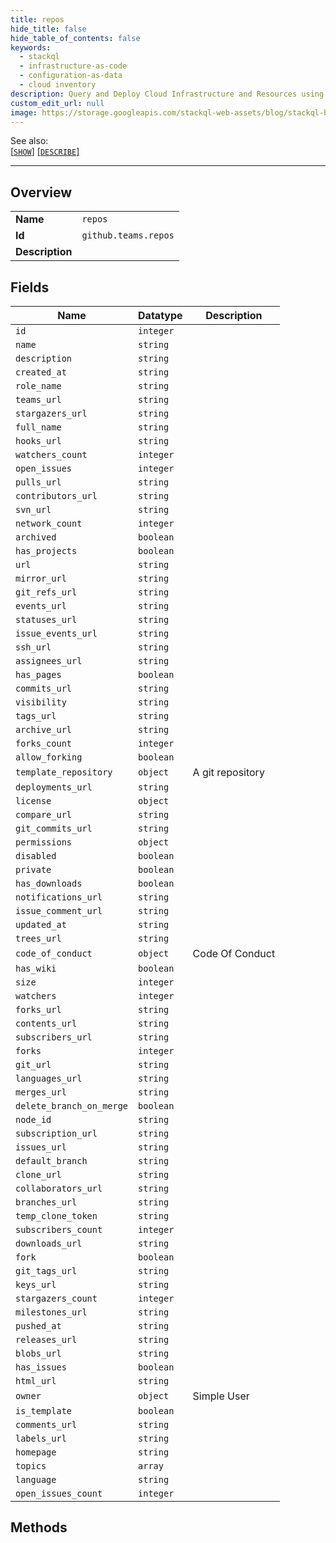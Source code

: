```yaml
---
title: repos
hide_title: false
hide_table_of_contents: false
keywords:
  - stackql
  - infrastructure-as-code
  - configuration-as-data
  - cloud inventory
description: Query and Deploy Cloud Infrastructure and Resources using SQL
custom_edit_url: null
image: https://storage.googleapis.com/stackql-web-assets/blog/stackql-blog-post-featured-image.png
---
```

  
    
See also:   
[[` SHOW `]](/docs/language-spec/show) [[` DESCRIBE `]](/docs/language-spec/describe)  
* * * 
## Overview
<table><tbody>
<tr><td><b>Name</b></td><td><code>repos</code></td></tr>
<tr><td><b>Id</b></td><td><code>github.teams.repos</code></td></tr>
<tr><td><b>Description</b></td><td></td></tr>
</tbody></table>

## Fields
| Name | Datatype | Description |
| ---- | -------- | ----------- |
| `id` | `integer` |  |
| `name` | `string` |  |
| `description` | `string` |  |
| `created_at` | `string` |  |
| `role_name` | `string` |  |
| `teams_url` | `string` |  |
| `stargazers_url` | `string` |  |
| `full_name` | `string` |  |
| `hooks_url` | `string` |  |
| `watchers_count` | `integer` |  |
| `open_issues` | `integer` |  |
| `pulls_url` | `string` |  |
| `contributors_url` | `string` |  |
| `svn_url` | `string` |  |
| `network_count` | `integer` |  |
| `archived` | `boolean` |  |
| `has_projects` | `boolean` |  |
| `url` | `string` |  |
| `mirror_url` | `string` |  |
| `git_refs_url` | `string` |  |
| `events_url` | `string` |  |
| `statuses_url` | `string` |  |
| `issue_events_url` | `string` |  |
| `ssh_url` | `string` |  |
| `assignees_url` | `string` |  |
| `has_pages` | `boolean` |  |
| `commits_url` | `string` |  |
| `visibility` | `string` |  |
| `tags_url` | `string` |  |
| `archive_url` | `string` |  |
| `forks_count` | `integer` |  |
| `allow_forking` | `boolean` |  |
| `template_repository` | `object` | A git repository |
| `deployments_url` | `string` |  |
| `license` | `object` |  |
| `compare_url` | `string` |  |
| `git_commits_url` | `string` |  |
| `permissions` | `object` |  |
| `disabled` | `boolean` |  |
| `private` | `boolean` |  |
| `has_downloads` | `boolean` |  |
| `notifications_url` | `string` |  |
| `issue_comment_url` | `string` |  |
| `updated_at` | `string` |  |
| `trees_url` | `string` |  |
| `code_of_conduct` | `object` | Code Of Conduct |
| `has_wiki` | `boolean` |  |
| `size` | `integer` |  |
| `watchers` | `integer` |  |
| `forks_url` | `string` |  |
| `contents_url` | `string` |  |
| `subscribers_url` | `string` |  |
| `forks` | `integer` |  |
| `git_url` | `string` |  |
| `languages_url` | `string` |  |
| `merges_url` | `string` |  |
| `delete_branch_on_merge` | `boolean` |  |
| `node_id` | `string` |  |
| `subscription_url` | `string` |  |
| `issues_url` | `string` |  |
| `default_branch` | `string` |  |
| `clone_url` | `string` |  |
| `collaborators_url` | `string` |  |
| `branches_url` | `string` |  |
| `temp_clone_token` | `string` |  |
| `subscribers_count` | `integer` |  |
| `downloads_url` | `string` |  |
| `fork` | `boolean` |  |
| `git_tags_url` | `string` |  |
| `keys_url` | `string` |  |
| `stargazers_count` | `integer` |  |
| `milestones_url` | `string` |  |
| `pushed_at` | `string` |  |
| `releases_url` | `string` |  |
| `blobs_url` | `string` |  |
| `has_issues` | `boolean` |  |
| `html_url` | `string` |  |
| `owner` | `object` | Simple User |
| `is_template` | `boolean` |  |
| `comments_url` | `string` |  |
| `labels_url` | `string` |  |
| `homepage` | `string` |  |
| `topics` | `array` |  |
| `language` | `string` |  |
| `open_issues_count` | `integer` |  |
## Methods
